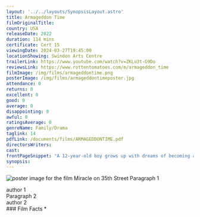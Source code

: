 ```yaml
---
layout: '../../layouts/SynopsisLayout.astro'
title: Armageddon Time
filmOriginalTitle: 
country: USA
releaseDate: 2022
duration: 114 mins
certificate: Cert 15
viewingDate: 2024-03-27T19:45:00
locationShowing: Swindon Arts Centre
trailerLink: https://www.youtube.com/watch?v=ZKLu3t-G9Do
reviewsLink: https://www.rottentomatoes.com/m/armageddon_time
filmImage: /img/films/armageddontime.png
posterImage: /img/films/armageddontimeposter.jpg
attendance: 0
returns: 0
excellent: 0
good: 0
average: 0
disappointing: 0
awful: 0
ratingsAverage: 0
genreName: Family/Drama
taglink: 14
pdfLink: /documents/films/ARMAGEDDONTIME.pdf
directorsWriters: 
cast: 
frontPageSnippet: "A 12-year-old boy grows up with dreams of becoming an artist.  A deeply personal coming-of-age story about the strength of family and the generational pursuit of the American Dream.  Stars Anthony Hopkins."
synopsis: 
--- 
```

![poster image for the film Miracle on 35th Street]( /img/films/miracle34thstreet.png "alt text") 
Paragraph 1 
<div class="review__author review__author--review1"> 
author 1 
</div> 
Paragraph 2   
<div class="review__author"> 
author 2 
</div> 
### Film Facts 
*